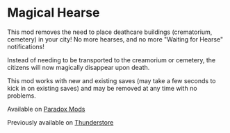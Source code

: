 # Magical Hearse
 
This mod removes the need to place deathcare buildings (crematorium, cemetery) in your city! No more hearses, and no more "Waiting for Hearse" notifications!

Instead of needing to be transported to the creamorium or cemetery, the citizens will now magically disappear upon death.

This mod works with new and existing saves (may take a few seconds to kick in on existing saves) and may be removed at any time with no problems.

Available on [Paradox Mods](https://mods.paradoxplaza.com/mods/75102/Windows)

Previously available on [Thunderstore](https://thunderstore.io/c/cities-skylines-ii/p/Wayzware/Magical_Hearse/)
